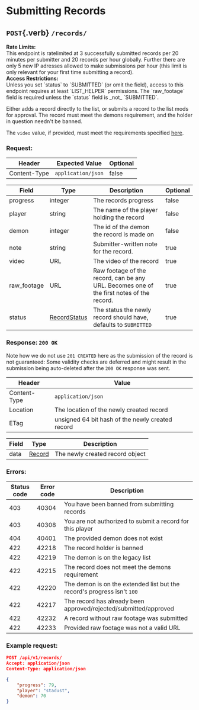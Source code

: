 <div class='panel fade js-scroll-anim' data-anim='fade'>

# Submitting Records

## `POST`{.verb} `/records/`

<div class='info-yellow'>
<b>Rate Limits:</b><br>
This endpoint is ratelimited at 3 successfully submitted records per 20 minutes per submitter and 20 records per hour globally. Further there are only 5 new IP adresses allowed to make submissions per hour (this limit is only relevant for your first time submitting a record).
</div>

<div class='info-yellow'>
<b>Access Restrictions:</b><br>
Unless you set `status` to `SUBMITTED` (or omit the field), access to this endpoint requires at least `LIST_HELPER` permissions. The `raw_footage` field is required unless the `status` field is _not_ `SUBMITTED`.
</div>

Either adds a record directly to the list, or submits a record to the list mods for approval. The record must meet the demons requirement, and the holder in question needn't be banned.

The `video` value, if provided, must meet the requirements specified [here](/documentation/#video).

### Request:

| Header       | Expected Value     | Optional |
| ------------ | ------------------ | -------- |
| Content-Type | `application/json` | false    |

| Field    | Type                                                  | Description                                                      | Optional |
| -------- | ----------------------------------------------------- | ---------------------------------------------------------------- | -------- |
| progress | integer                                               | The records progress                                             | false    |
| player   | string                                                | The name of the player holding the record                        | false    |
| demon    | integer                                               | The id of the demon the record is made on                      | false    |
| note | string | Submitter-written note for the record.  | true |
| video    | URL                                                   | The video of the record                                          | true     |
| raw_footage | URL | Raw footage of the record, can be any URL. Becomes one of the first notes of the record.  | true |
| status   | [RecordStatus](/documentation/objects/#record-status) | The status the newly record should have, defaults to `SUBMITTED` | true     |

### Response: `200 OK`

Note how we do not use `201 CREATED` here as the submission of the record is not guaranteed: Some validity checks are deferred and might result in the submission being auto-deleted after the `200 OK` response was sent.

| Header       | Value                                            |
| ------------ | ------------------------------------------------ |
| Content-Type | `application/json`                               |
| Location     | The location of the newly created record         |
| ETag         | unsigned 64 bit hash of the newly created record |

| Field | Type                                     | Description                     |
| ----- | ---------------------------------------- | ------------------------------- |
| data  | [Record](/documentation/objects/#record) | The newly created record object |

### Errors:

| Status code | Error code | Description                                                             |
| ----------- | ---------- | ----------------------------------------------------------------------- |
| 403         | 40304      | You have been banned from submitting records                            |
| 403         | 40308      | You are not authorized to submit a record for this player |
| 404         | 40401      | The provided demon does not exist                                       |
| 422         | 42218      | The record holder is banned                                             |
| 422         | 42219      | The demon is on the legacy list                                         |
| 422         | 42215      | The record does not meet the demons requirement                         |
| 422         | 42220      | The demon is on the extended list but the record's progress isn't `100` |
| 422         | 42217      | The record has already been approved/rejected/submitted/approved        |
| 422         | 42232      | A record without raw footage was submitted |
| 422         | 42233      | Provided raw footage was not a valid URL |

### Example request:

```json
POST /api/v1/records/
Accept: application/json
Content-Type: application/json

{
    "progress": 79,
    "player": "stadust",
    "demon": 70
}
```

</div>
